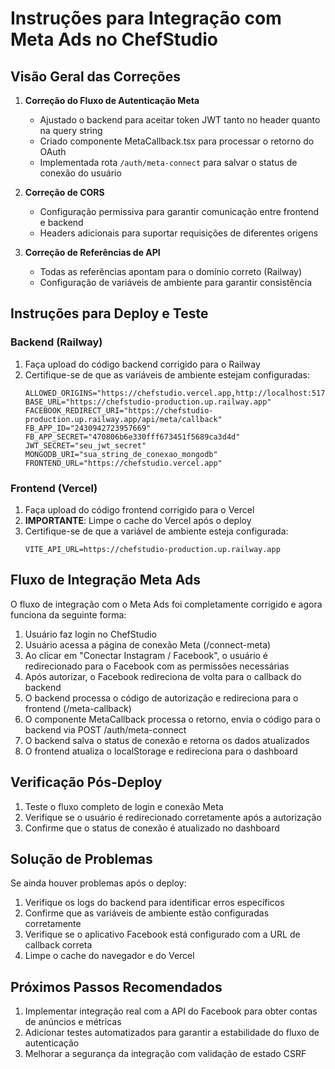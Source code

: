 # Instruções para Integração com Meta Ads no ChefStudio

## Visão Geral das Correções

1. **Correção do Fluxo de Autenticação Meta**
   - Ajustado o backend para aceitar token JWT tanto no header quanto na query string
   - Criado componente MetaCallback.tsx para processar o retorno do OAuth
   - Implementada rota `/auth/meta-connect` para salvar o status de conexão do usuário

2. **Correção de CORS**
   - Configuração permissiva para garantir comunicação entre frontend e backend
   - Headers adicionais para suportar requisições de diferentes origens

3. **Correção de Referências de API**
   - Todas as referências apontam para o domínio correto (Railway)
   - Configuração de variáveis de ambiente para garantir consistência

## Instruções para Deploy e Teste

### Backend (Railway)
1. Faça upload do código backend corrigido para o Railway
2. Certifique-se de que as variáveis de ambiente estejam configuradas:
   ```
   ALLOWED_ORIGINS="https://chefstudio.vercel.app,http://localhost:5173,http://localhost:3000,*"
   BASE_URL="https://chefstudio-production.up.railway.app"
   FACEBOOK_REDIRECT_URI="https://chefstudio-production.up.railway.app/api/meta/callback"
   FB_APP_ID="2430942723957669"
   FB_APP_SECRET="470806b6e330fff673451f5689ca3d4d"
   JWT_SECRET="seu_jwt_secret"
   MONGODB_URI="sua_string_de_conexao_mongodb"
   FRONTEND_URL="https://chefstudio.vercel.app"
   ```

### Frontend (Vercel)
1. Faça upload do código frontend corrigido para o Vercel
2. **IMPORTANTE**: Limpe o cache do Vercel após o deploy
3. Certifique-se de que a variável de ambiente esteja configurada:
   ```
   VITE_API_URL=https://chefstudio-production.up.railway.app
   ```

## Fluxo de Integração Meta Ads

O fluxo de integração com o Meta Ads foi completamente corrigido e agora funciona da seguinte forma:

1. Usuário faz login no ChefStudio
2. Usuário acessa a página de conexão Meta (/connect-meta)
3. Ao clicar em "Conectar Instagram / Facebook", o usuário é redirecionado para o Facebook com as permissões necessárias
4. Após autorizar, o Facebook redireciona de volta para o callback do backend
5. O backend processa o código de autorização e redireciona para o frontend (/meta-callback)
6. O componente MetaCallback processa o retorno, envia o código para o backend via POST /auth/meta-connect
7. O backend salva o status de conexão e retorna os dados atualizados
8. O frontend atualiza o localStorage e redireciona para o dashboard

## Verificação Pós-Deploy

1. Teste o fluxo completo de login e conexão Meta
2. Verifique se o usuário é redirecionado corretamente após a autorização
3. Confirme que o status de conexão é atualizado no dashboard

## Solução de Problemas

Se ainda houver problemas após o deploy:

1. Verifique os logs do backend para identificar erros específicos
2. Confirme que as variáveis de ambiente estão configuradas corretamente
3. Verifique se o aplicativo Facebook está configurado com a URL de callback correta
4. Limpe o cache do navegador e do Vercel

## Próximos Passos Recomendados

1. Implementar integração real com a API do Facebook para obter contas de anúncios e métricas
2. Adicionar testes automatizados para garantir a estabilidade do fluxo de autenticação
3. Melhorar a segurança da integração com validação de estado CSRF
